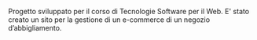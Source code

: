 Progetto sviluppato per il corso di Tecnologie Software per il Web. E' stato creato un sito per la gestione di un e-commerce di un negozio d’abbigliamento.
